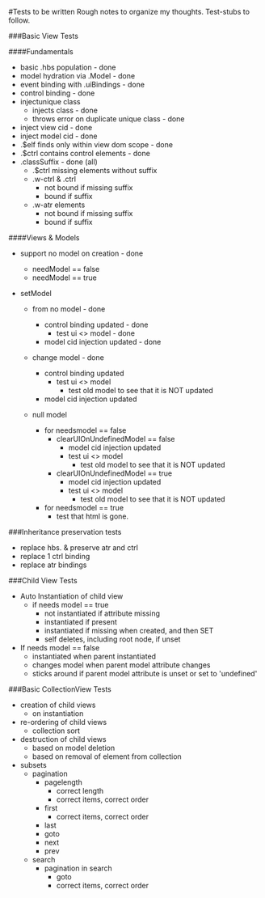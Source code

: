 #Tests to be written
Rough notes to organize my thoughts. Test-stubs to follow.

###Basic View Tests

####Fundamentals
* basic .hbs population - done
* model hydration via .Model - done
* event binding with .uiBindings   - done
* control binding - done
* injectunique class
    * injects class - done
    * throws error on duplicate unique class - done
* inject view cid - done
* inject model cid - done
* .$elf finds only within view dom scope - done
* .$ctrl contains control elements - done
* .classSuffix - done (all)
    * .$ctrl missing elements without suffix
    * .w-ctrl & .ctrl
        * not bound if missing suffix
        * bound if suffix
    * .w-atr elements
        * not bound if missing suffix
        * bound if suffix 
  
####Views & Models               
* support no model on creation - done
    * needModel == false
    * needModel == true
  
* setModel
    * from no model - done
        * control binding updated - done
            * test ui <> model - done
        * model cid injection updated - done
    * change model  - done
        * control binding updated
            * test ui <> model
                * test old model to see that it is NOT updated
        * model cid injection updated
        
    * null model
        * for needsmodel == false
            * clearUIOnUndefinedModel == false
                * model cid injection updated
                * test ui <> model
                    * test old model to see that it is NOT updated
            * clearUIOnUndefinedModel == true
                * model cid injection updated
                * test ui <> model
                    * test old model to see that it is NOT updated
        * for needsmodel == true
            * test that html is gone.


###Inheritance preservation tests
* replace hbs. & preserve atr and ctrl
* replace 1 ctrl binding
* replace atr bindings

###Child View Tests
* Auto Instantiation of child view
    * if needs model == true
        * not instantiated if attribute missing
        * instantiated if present
        * instantiated if missing when created, and then SET
        * self deletes, including root node, if unset
* If needs model == false
    * instantiated when parent instantiated
    * changes model when parent model attribute changes
    * sticks around if parent model attribute is unset or set to 'undefined'

###Basic CollectionView Tests
* creation of child views
    * on instantiation
* re-ordering of child views 
    * collection sort
* destruction of child views 
    * based on model deletion
    * based on removal of element from collection
* subsets
    * pagination
        * pagelength
            * correct length
            * correct items, correct order
        * first
            * correct items, correct order
        * last
        * goto
        * next
        * prev
    * search
        * pagination in search
            * goto
            * correct items, correct order
